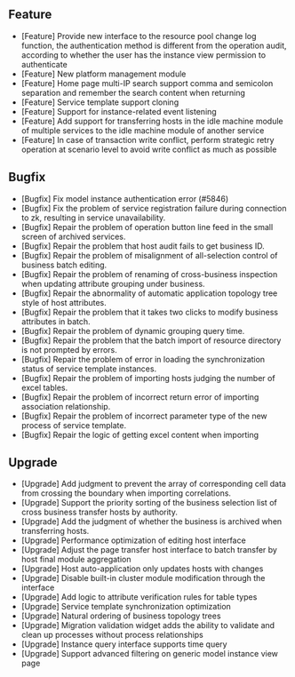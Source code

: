 ## Feature

- [Feature] Provide new interface to the resource pool change log function, the authentication method is different from the operation audit, according to whether the user has the instance view permission to authenticate
- [Feature] New platform management module
- [Feature] Home page multi-IP search support comma and semicolon separation and remember the search content when returning
- [Feature] Service template support cloning
- [Feature] Support for instance-related event listening
- [Feature] Add support for transferring hosts in the idle machine module of multiple services to the idle machine module of another service
- [Feature] In case of transaction write conflict, perform strategic retry operation at scenario level to avoid write conflict as much as possible

## Bugfix

- [Bugfix] Fix model instance authentication error (#5846)
- [Bugfix] Fix the problem of service registration failure during connection to zk, resulting in service unavailability.
- [Bugfix] Repair the problem of operation button line feed in the small screen of archived services.
- [Bugfix] Repair the problem that host audit fails to get business ID.
- [Bugfix] Repair the problem of misalignment of all-selection control of business batch editing.
- [Bugfix] Repair the problem of renaming of cross-business inspection when updating attribute grouping under business.
- [Bugfix] Repair the abnormality of automatic application topology tree style of host attributes.
- [Bugfix] Repair the problem that it takes two clicks to modify business attributes in batch.
- [Bugfix] Repair the problem of dynamic grouping query time.
- [Bugfix] Repair the problem that the batch import of resource directory is not prompted by errors.
- [Bugfix] Repair the problem of error in loading the synchronization status of service template instances.
- [Bugfix] Repair the problem of importing hosts judging the number of excel tables.
- [Bugfix] Repair the problem of incorrect return error of importing association relationship.
- [Bugfix] Repair the problem of incorrect parameter type of the new process of service template.
- [Bugfix] Repair the logic of getting excel content when importing

## Upgrade

- [Upgrade] Add judgment to prevent the array of corresponding cell data from crossing the boundary when importing correlations.
- [Upgrade] Support the priority sorting of the business selection list of cross business transfer hosts by authority.
- [Upgrade] Add the judgment of whether the business is archived when transferring hosts.
- [Upgrade] Performance optimization of editing host interface
- [Upgrade] Adjust the page transfer host interface to batch transfer by host final module aggregation
- [Upgrade] Host auto-application only updates hosts with changes
- [Upgrade] Disable built-in cluster module modification through the interface
- [Upgrade] Add logic to attribute verification rules for table types
- [Upgrade] Service template synchronization optimization
- [Upgrade] Natural ordering of business topology trees
- [Upgrade] Migration validation widget adds the ability to validate and clean up processes without process relationships
- [Upgrade] Instance query interface supports time query
- [Upgrade] Support advanced filtering on generic model instance view page
